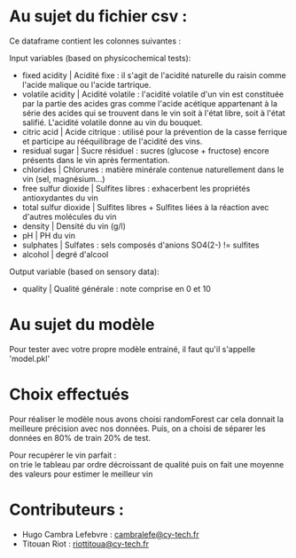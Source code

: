 
# Au sujet du fichier csv : 

Ce dataframe contient les colonnes suivantes :

Input variables (based on physicochemical tests):
- fixed acidity | Acidité fixe : il s'agit de l'acidité naturelle du raisin comme l'acide malique ou l'acide tartrique.
- volatile acidity | Acidité volatile : l'acidité volatile d'un vin est constituée par la partie des acides gras comme l'acide acétique appartenant à la série des acides qui se trouvent dans le vin soit à l'état libre, soit à l'état salifié. L'acidité volatile donne au vin du bouquet.
- citric acid | Acide citrique : utilisé pour la prévention de la casse ferrique et participe au rééquilibrage de l'acidité des vins. 
- residual sugar | Sucre résiduel : sucres (glucose + fructose) encore présents dans le vin après fermentation.
- chlorides | Chlorures : matière minérale contenue naturellement dans le vin (sel, magnésium...)
- free sulfur dioxide | Sulfites libres : exhacerbent les propriétés antioxydantes du vin
- total sulfur dioxide | Sulfites libres + Sulfites liées à la réaction avec d'autres molécules du vin
- density | Densité du vin (g/l)
- pH | PH du vin
 - sulphates | Sulfates : sels composés d'anions SO4(2-) != sulfites
 - alcohol | degré d'alcool

Output variable (based on sensory data):
- quality | Qualité générale : note comprise en 0 et 10

# Au sujet du modèle 
Pour tester avec votre propre modèle entrainé, il faut qu'il s'appelle 'model.pkl'

# Choix effectués 
Pour réaliser le modèle nous avons choisi randomForest car cela donnait la meilleure précision avec nos données. 
Puis, on a choisi de séparer les données en 80% de train 20% de test.

Pour recupérer le vin parfait :  
on trie le tableau par ordre décroissant de qualité puis on fait une moyenne des valeurs pour estimer le meilleur vin 


# Contributeurs : 
 - Hugo Cambra Lefebvre : cambralefe@cy-tech.fr
 - Titouan Riot : riottitoua@cy-tech.fr

